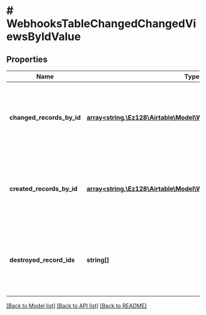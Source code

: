 # # WebhooksTableChangedChangedViewsByIdValue

## Properties

Name | Type | Description | Notes
------------ | ------------- | ------------- | -------------
**changed_records_by_id** | [**array<string,\Ez128\Airtable\Model\WebhooksChangedRecordValue>**](WebhooksChangedRecordValue.md) | One or multiple records being **changed** and reported upon via webhooks. | [optional]
**created_records_by_id** | [**array<string,\Ez128\Airtable\Model\WebhooksCreatedRecordValue>**](WebhooksCreatedRecordValue.md) | One or multiple records being **created** and reported upon via webhooks. | [optional]
**destroyed_record_ids** | **string[]** | Destroyed events are generated when a record is deleted or removed from a view. | [optional]

[[Back to Model list]](../../README.md#models) [[Back to API list]](../../README.md#endpoints) [[Back to README]](../../README.md)

